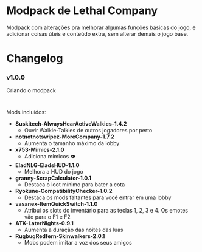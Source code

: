 # Modpack de Lethal Company

Modpack com alterações pra melhorar algumas funções básicas do jogo, e adicionar coisas úteis e conteúdo extra, sem alterar demais o jogo base.


# Changelog

### v1.0.0
Criando o modpack

#

Mods incluídos:
- **Suskitech-AlwaysHearActiveWalkies-1.4.2**
    - Ouvir Walkie-Talkies de outros jogadores por perto
- **notnotnotswipez-MoreCompany-1.7.2**
    - Aumenta o tamanho máximo da lobby
- **x753-Mimics-2.1.0**
    - Adiciona mímicos 👁
- **EladNLG-EladsHUD-1.1.0**
    - Melhora a HUD do jogo
- **granny-ScrapCalculator-1.0.1**
    - Destaca o loot mínimo para bater a cota
- **Ryokune-CompatibilityChecker-1.0.2**
    - Destaca os mods faltantes para você entrar em uma lobby 
- **vasanex-ItemQuickSwitch-1.1.0**
    - Atribui os slots do inventário para as teclas 1, 2, 3 e 4. Os emotes vão para o F1 e F2
- **ATK-LaterNights-0.9.1**
    - Aumenta a duração das noites das luas
- **RugbugRedfern-Skinwalkers-2.0.1**
    - Mobs podem imitar a voz dos seus amigos